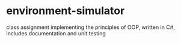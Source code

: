 # environment-simulator

class assignment implementing the principles of OOP, written in C#, includes documentation and unit testing
